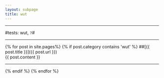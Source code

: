 ```yaml
---
layout: subpage
title: wut
---
```


---
#tests: wut, `?`#

---

{% for post in site.pages%}
 {% if post.category contains 'wut' %}
##[{{ post.title }}]({{ post.url }})  
{{ post.content }}

---
{% endif %}
{% endfor %}




